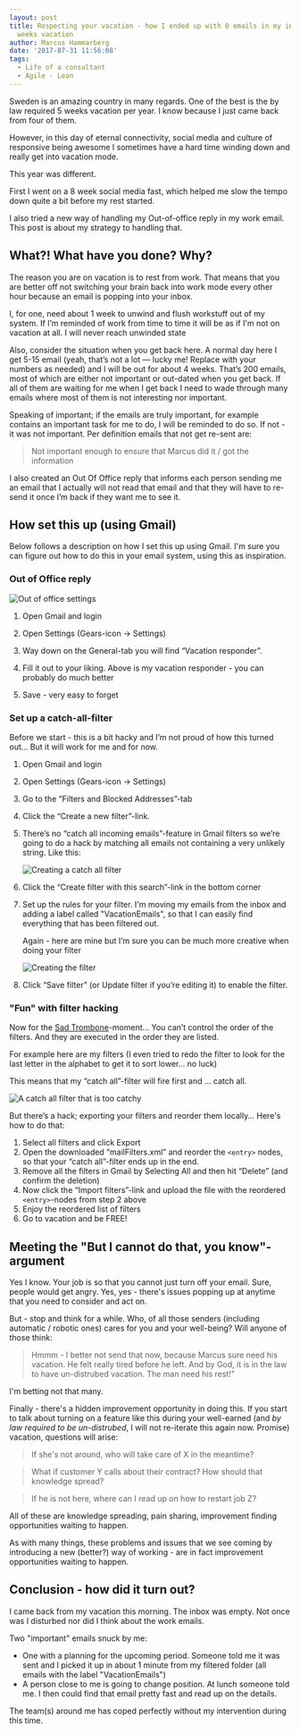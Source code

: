 ```yaml
---
layout: post
title: Respecting your vacation - how I ended up with 0 emails in my inbox after 4
  weeks vacation
author: Marcus Hammarberg
date: '2017-07-31 11:56:08'
tags:
  - Life of a consultant
  - Agile - Lean
---
```


Sweden is an amazing country in many regards. One of the best is the by law required 5 weeks vacation per year. I know because I just came back from four of them.

However, in this day of eternal connectivity, social media and culture of responsive being awesome I sometimes have a hard time winding down and really get into vacation mode.

This year was different.

First I went on a 8 week social media fast, which helped me slow the tempo down quite a bit before my rest started.

I also tried a new way of handling my Out-of-office reply in my work email. This post is about my strategy to handling that.

<!-- excerpt-end -->

## What?! What have you done? Why?

The reason you are on vacation is to rest from work. That means that you are better off not switching your brain back into work mode every other hour because an email is popping into your inbox.

I, for one, need about 1 week to unwind and flush workstuff out of my system. If I’m reminded of work from time to time it will be as if I'm not on vacation at all. I will never reach unwinded state

Also, consider the situation when you get back here. A normal day here I get 5-15 email (yeah, that’s not a lot — lucky me! Replace with your numbers as needed) and I will be out for about 4 weeks. That’s 200 emails, most of which are either not important or out-dated when you get back. If all of them are waiting for me when I get back I need to wade through many emails where most of them is not interesting nor important.

Speaking of important; if the emails are truly important, for example contains an important task for me to do, I will be reminded to do so. If not - it was not important. Per definition emails that not get re-sent are:

> Not important enough to ensure that Marcus did it / got the information

I also created an Out Of Office reply that informs each person sending me an email that I actually will not read that email and that they will have to re-send it once I’m back if they want me to see it.

## How set this up (using Gmail)

Below follows a description on how I set this up using Gmail. I'm sure you can figure out how to do this in your email system, using this as inspiration.

### Out of Office reply

![Out of office settings](/img/ooo.jpg)

1. Open Gmail and login

2. Open Settings (Gears-icon -> Settings)

3. Way down on the General-tab you will find “Vacation responder”.

4. Fill it out to your liking. Above is my vacation responder - you can probably do much better

5. Save - very easy to forget

### Set up a catch-all-filter

Before we start - this is a bit hacky and I’m not proud of how this turned out… But it will work for me and for now.

1. Open Gmail and login

2. Open Settings (Gears-icon -> Settings)

3. Go to the “Filters and Blocked Addresses”-tab

4. Click the “Create a new filter”-link.

5. There’s no “catch all incoming emails”-feature in Gmail filters so we’re going to do a hack by matching all emails not containing a very unlikely string. Like this:

   ![Creating a catch all filter](/img/catchAllFilter.jpg)

6. Click the “Create filter with this search”-link in the bottom corner

7. Set up the rules for your filter. I'm moving my emails from the inbox and adding a label called "VacationEmails", so that I can easily find everything that has been filtered out.

   Again - here are mine but I’m sure you can be much more creative when doing your filter

   ![Creating the filter](/img/creatingFilter.jpg)

8. Click “Save filter” (or Update filter if you’re editing it) to enable the filter.

### "Fun" with filter hacking

Now for the [Sad Trombone](https://sadtrombone.com/?autoplay=true)-moment… You can’t control the order of the filters. And they are executed in the order they are listed.

For example here are my filters (I even tried to redo the filter to look for the last letter in the alphabet to get it to sort lower… no luck)

This means that my “catch all”-filter will fire first and … catch all.

![A catch all filter that is too catchy](/img/filterOrdering.jpg)

But there’s a hack; exporting your filters and reorder them locally… Here's how to do that:

1. Select all filters and click Export
2. Open the downloaded “mailFilters.xml” and reorder the `<entry>` nodes, so that your “catch all”-filter ends up in the end.
3. Remove all the filters in Gmail by Selecting All and then hit “Delete” (and confirm the deletion)
4. Now click the “Import filters”-link and upload the file with the reordered `<entry>`-nodes from step 2 above
5. Enjoy the reordered list of filters
6. Go to vacation and be FREE!

## Meeting the "But I cannot do that, you know"-argument

Yes I know. Your job is so that you cannot just turn off your email. Sure, people would get angry. Yes, yes - there's issues popping up at anytime that you need to consider and act on.

But - stop and think for a while. Who, of all those senders (including automatic / robotic ones) cares for you and your well-being? Will anyone of those think:

> Hmmm - I better not send that now, because Marcus sure need his vacation. He felt really tired before he left. And by God, it is in the law to have un-distrubed vacation. The man need his rest!"

I'm betting not that many.

Finally - there's a hidden improvement opportunity in doing this. If you start to talk about turning on a feature like this during your well-earned (and *by law required to be un-distrubed*, I will not re-iterate this again now. Promise) vacation, questions will arise:

> If she's not around, who will take care of X in the meantime?

> What if customer Y calls about their contract? How should that knowledge spread?

> If he is not here, where can I read up on how to restart job Z?

All of these are knowledge spreading, pain sharing, improvement finding opportunities waiting to happen.

As with many things, these problems and issues that we see coming by introducing a new (better?) way of working - are in fact improvement opportunities waiting to happen.

## Conclusion - how did it turn out?

I came back from my vacation this morning. The inbox was empty. Not once was I disturbed nor did I think about the work emails.

Two "important" emails snuck by me:

* One with a planning for the upcoming period. Someone told me it was sent and I picked it up in about 1 minute from my filtered folder (all emails with the label "VacationEmails")
* A person close to me is going to change position. At lunch someone told me. I then could find that email pretty fast and read up on the details.

The team(s) around me has coped perfectly without my intervention during this time.
